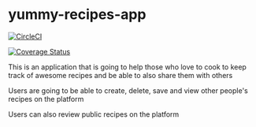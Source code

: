 # yummy-recipes-app

[![CircleCI](https://dl.circleci.com/status-badge/img/gh/buju18887/yummy-recipes-app/tree/main.svg?style=svg)](https://dl.circleci.com/status-badge/redirect/gh/buju18887/yummy-recipes-app/tree/main)

[![Coverage Status](https://coveralls.io/repos/github/buju18887/yummy-recipes-app/badge.svg?branch=main)](https://coveralls.io/github/buju18887/yummy-recipes-app?branch=main)

This is an application that is going to help those who love to cook to keep track of awesome 
recipes and be able to also share them with others

Users are going to be able to create, delete, save and view other people's recipes on the platform

Users can also review public recipes on the platform
